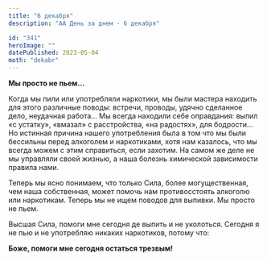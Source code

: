 ```yaml
---
title: "6 декабря"
description: "АА День за днем - 6 декабря"

id: "341"
heroImage: ""
datePublished: 2023-05-04
moth: "dekabr"
---
```


**Мы просто не пьем…**

Когда мы пили или употребляли наркотики, мы были мастера находить для этого
различные поводы: встречи, проводы, удячно сделанное дело, неудачная работа…
Мы всегда находили себе оправдания: выпил «с устатку», «вмазал» с
расстройства, «на радостях», для бодрости… Но истинная причина нашего
употребления была в том что мы были бессильны перед алкоголем и наркотиками,
хотя нам казалось, что мы всегда можем с этим справиться, если захотим. На
самом же деле не мы управляли своей жизнью, а наша болезнь химической
зависимости правила нами.

Теперь мы ясно понимаем, что только Сила, более могущественная, чем наша
собственная, может помочь нам противосстоять алкоголю или наркотикам. Теперь
мы не ищем поводов для выпивки. Мы просто не пьем.

Высшая Сила, помоги мне сегодня де выпить и не уколоться. Сегодня я не пью и
не употребляю никаких наркотиков, потому что:

**Боже, помоги мне сегодня остаться трезвым!**
